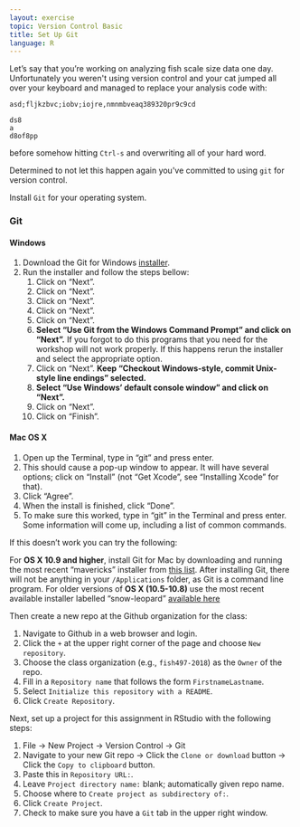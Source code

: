 ```yaml
---
layout: exercise
topic: Version Control Basic
title: Set Up Git
language: R
---
```


Let’s say that you’re working on analyzing fish scale size data one day. Unfortunately you weren't using version control and your cat jumped
all over your keyboard and managed to replace your analysis code with:

```
asd;fljkzbvc;iobv;iojre,nmnmbveaq389320pr9c9cd

ds8
a
d8of8pp
```
before somehow hitting `Ctrl-s` and overwriting all of your hard word.

Determined to not let this happen again you've committed to using `git` for
version control.

Install `Git` for your operating system.


<h3 id="git">Git</h3>

<h4 id="windows">Windows</h4>

<ol>
  <li>Download the Git for Windows
<a href="https://git-for-windows.github.io/">installer</a>.</li>
  <li>Run the installer and follow the steps bellow:
    <ol>
      <li>Click on “Next”.</li>
      <li>Click on “Next”.</li>
      <li>Click on “Next”.</li>
      <li>Click on “Next”.</li>
      <li>Click on “Next”.</li>
      <li><strong>Select “Use Git from the Windows Command Prompt” and click on
“Next”.</strong> If you forgot to do this programs that you need for
the workshop will not work properly. If this happens rerun the
installer and select the appropriate option.</li>
      <li>Click on “Next”. <strong>Keep “Checkout Windows-style, commit
Unix-style line endings” selected.</strong></li>
      <li><strong>Select “Use Windows’ default console window” and click on
“Next”.</strong></li>
      <li>Click on “Next”.</li>
      <li>Click on “Finish”.</li>
    </ol>
  </li>
</ol>

<h4 id="mac-os-x">Mac OS X</h4>

<ol>
  <li>Open up the Terminal, type in “git” and press enter.</li>
  <li>This should cause a pop-up window to appear. It will have several options;
click on “Install” (not “Get Xcode”, see “Installing Xcode” for that).</li>
  <li>Click “Agree”.</li>
  <li>When the install is finished, click “Done”.</li>
  <li>To make sure this worked, type in “git” in the Terminal and press enter. Some
information will come up, including a list of common commands.</li>
</ol>

<p>If this doesn’t work you can try the following:</p>

<p>For <strong>OS X 10.9 and higher</strong>, install Git for Mac by downloading and running the
most recent “mavericks” installer from
<a href="http://sourceforge.net/projects/git-osx-installer/files/">this list</a>.  After
installing Git, there will not be anything in your <code class="highlighter-rouge">/Applications</code> folder, as
Git is a command line program. For older versions of <strong>OS X (10.5-10.8)</strong>
use the most recent available installer labelled “snow-leopard” <a href="http://sourceforge.net/projects/git-osx-installer/files/.">available
here</a></p>






Then
create a new repo at the Github organization for the class:

1. Navigate to Github in a web browser and login.
2. Click the `+` at the upper right corner of the page and choose `New repository`.
3. Choose the class organization (e.g., `fish497-2018`) as the `Owner` of the
   repo.
4. Fill in a `Repository name` that follows the form `FirstnameLastname`.
5. Select `Initialize this repository with a README`.
6. Click `Create Repository`.

Next, set up a project for this assignment in RStudio with the following steps:

1. File -> New Project -> Version Control -> Git
2. Navigate to your new Git repo -> Click the `Clone or download` button ->
   Click the `Copy to clipboard` button.
3. Paste this in `Repository URL:`.
4. Leave `Project directory name:` blank; automatically given repo name.
5. Choose where to `Create project as subdirectory of:`.
6. Click `Create Project`.
7. Check to make sure you have a `Git` tab in the upper right window.

